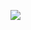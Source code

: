 ![](https://gist.githubusercontent.com/Pyotato/54fa9ae09449893df9a5489f11f21d45/raw/01b7590e4c4d1b398c06fe0be8fec1ffbb57b387/current.svg)
